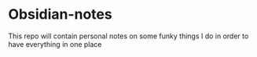 # Obsidian-notes
This repo will contain personal notes on some funky things I do in order to have everything in one place
